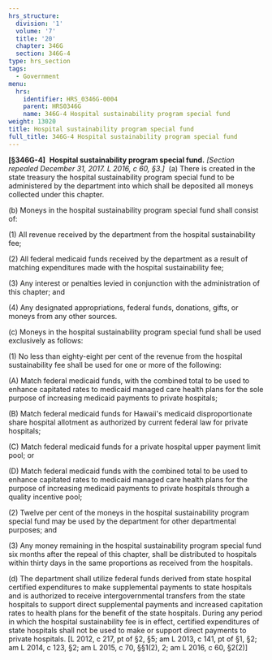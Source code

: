 ```yaml
---
hrs_structure:
  division: '1'
  volume: '7'
  title: '20'
  chapter: 346G
  section: 346G-4
type: hrs_section
tags:
  - Government
menu:
  hrs:
    identifier: HRS_0346G-0004
    parent: HRS0346G
    name: 346G-4 Hospital sustainability program special fund
weight: 13020
title: Hospital sustainability program special fund
full_title: 346G-4 Hospital sustainability program special fund
---
```

**[§346G-4]**  **Hospital sustainability program special fund.** _[Section repealed December 31, 2017\. L 2016, c 60, §3.]_  (a) There is created in the state treasury the hospital sustainability program special fund to be administered by the department into which shall be deposited all moneys collected under this chapter.

(b) Moneys in the hospital sustainability program special fund shall consist of:

(1) All revenue received by the department from the hospital sustainability fee;

(2) All federal medicaid funds received by the department as a result of matching expenditures made with the hospital sustainability fee;

(3) Any interest or penalties levied in conjunction with the administration of this chapter; and

(4) Any designated appropriations, federal funds, donations, gifts, or moneys from any other sources.

(c) Moneys in the hospital sustainability program special fund shall be used exclusively as follows:

(1) No less than eighty-eight per cent of the revenue from the hospital sustainability fee shall be used for one or more of the following:

(A) Match federal medicaid funds, with the combined total to be used to enhance capitated rates to medicaid managed care health plans for the sole purpose of increasing medicaid payments to private hospitals;

(B) Match federal medicaid funds for Hawaii's medicaid disproportionate share hospital allotment as authorized by current federal law for private hospitals;

(C) Match federal medicaid funds for a private hospital upper payment limit pool; or

(D) Match federal medicaid funds with the combined total to be used to enhance capitated rates to medicaid managed care health plans for the purpose of increasing medicaid payments to private hospitals through a quality incentive pool;

(2) Twelve per cent of the moneys in the hospital sustainability program special fund may be used by the department for other departmental purposes; and

(3) Any money remaining in the hospital sustainability program special fund six months after the repeal of this chapter, shall be distributed to hospitals within thirty days in the same proportions as received from the hospitals.

(d) The department shall utilize federal funds derived from state hospital certified expenditures to make supplemental payments to state hospitals and is authorized to receive intergovernmental transfers from the state hospitals to support direct supplemental payments and increased capitation rates to health plans for the benefit of the state hospitals. During any period in which the hospital sustainability fee is in effect, certified expenditures of state hospitals shall not be used to make or support direct payments to private hospitals. [L 2012, c 217, pt of §2, §5; am L 2013, c 141, pt of §1, §2; am L 2014, c 123, §2; am L 2015, c 70, §§1(2), 2; am L 2016, c 60, §2(2)]